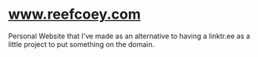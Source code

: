 # www.reefcoey.com
Personal Website that I've made as an alternative to having a linktr.ee as a little project to put something on the domain.